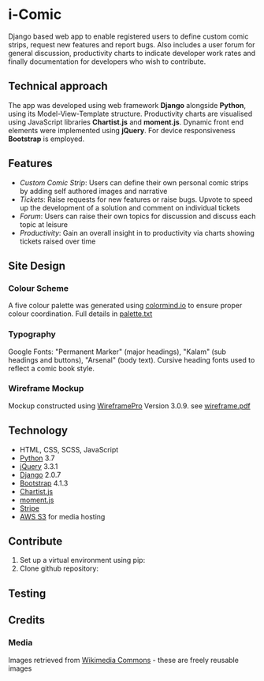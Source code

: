 # i-Comic
Django based web app to enable registered users to define custom comic strips, request new features and report bugs. Also includes a user forum for general discussion, productivity charts to indicate developer work rates and finally  documentation for developers who wish to contribute.

## Technical approach
The app was developed using web framework **Django** alongside **Python**, using its Model-View-Template structure. Productivity charts are visualised using JavaScript libraries **Chartist.js** and **moment.js**. Dynamic front end elements were implemented using **jQuery**. For device responsiveness **Bootstrap** is employed.

## Features
- _Custom Comic Strip_: Users can define their own personal comic strips by adding self authored images and narrative
- _Tickets_: Raise requests for new features or raise bugs. Upvote to speed up the development of a solution and comment on individual tickets
- _Forum_: Users can raise their own topics for discussion and discuss each topic at leisure
- _Productivity_: Gain an overall insight in to productivity via charts showing tickets raised over time

## Site Design

### Colour Scheme
A five colour palette was generated using [colormind.io](colormind.io) to ensure proper colour coordination. Full details in [palette.txt](palette.txt)

### Typography
Google Fonts: "Permanent Marker" (major headings), "Kalam" (sub headings and buttons), "Arsenal" (body text).
Cursive heading fonts used to reflect a comic book style.

### Wireframe Mockup
Mockup constructed using [WireframePro](https://mockflow.com/apps/wireframepro/) Version 3.0.9. see [wireframe.pdf](wireframe.pdf)

## Technology
- HTML, CSS, SCSS, JavaScript
- [Python](https://www.python.org) 3.7
- [jQuery](http://jquery.com) 3.3.1
- [Django](https://www.djangoproject.com) 2.0.7
- [Bootstrap](http://getbootstrap.com) 4.1.3
- [Chartist.js](https://gionkunz.github.io/chartist-js/)
- [moment.js](https://momentjs.com)
- [Stripe](https://js.stripe.com/v2/)
- [AWS S3](https://aws.amazon.com/s3/) for media hosting

## Contribute
1. Set up a virtual environment using pip:
2. Clone github repository:

## Testing

## Credits
### Media
Images retrieved from [Wikimedia Commons](https://commons.wikimedia.org/wiki/Main_Page) - these are freely reusable images
